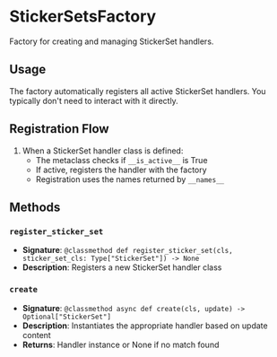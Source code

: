 # StickerSetsFactory

Factory for creating and managing StickerSet handlers.

## Usage

The factory automatically registers all active StickerSet handlers. 
You typically don't need to interact with it directly.

## Registration Flow

1. When a StickerSet handler class is defined:
   - The metaclass checks if `__is_active__` is True
   - If active, registers the handler with the factory
   - Registration uses the names returned by `__names__`

## Methods

### `register_sticker_set`
- **Signature**: `@classmethod def register_sticker_set(cls, sticker_set_cls: Type["StickerSet"]) -> None`
- **Description**: Registers a new StickerSet handler class

### `create`
- **Signature**: `@classmethod async def create(cls, update) -> Optional["StickerSet"]`
- **Description**: Instantiates the appropriate handler based on update content
- **Returns**: Handler instance or None if no match found
